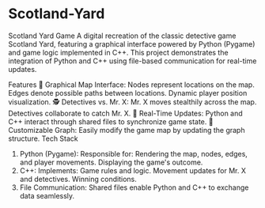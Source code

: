 # Scotland-Yard

Scotland Yard Game
A digital recreation of the classic detective game Scotland Yard, featuring a graphical interface powered by Python (Pygame) and game logic implemented in C++. This project demonstrates the integration of Python and C++ using file-based communication for real-time updates.

Features
🎨 Graphical Map Interface:
Nodes represent locations on the map.
Edges denote possible paths between locations.
Dynamic player position visualization.
🕵️ Detectives vs. Mr. X:
Mr. X moves stealthily across the map.
Detectives collaborate to catch Mr. X.
🔄 Real-Time Updates:
Python and C++ interact through shared files to synchronize game state.
📂 Customizable Graph:
Easily modify the game map by updating the graph structure.
Tech Stack
1. Python (Pygame):
Responsible for:
Rendering the map, nodes, edges, and player movements.
Displaying the game's outcome.
2. C++:
Implements:
Game rules and logic.
Movement updates for Mr. X and detectives.
Winning conditions.
3. File Communication:
Shared files enable Python and C++ to exchange data seamlessly.

